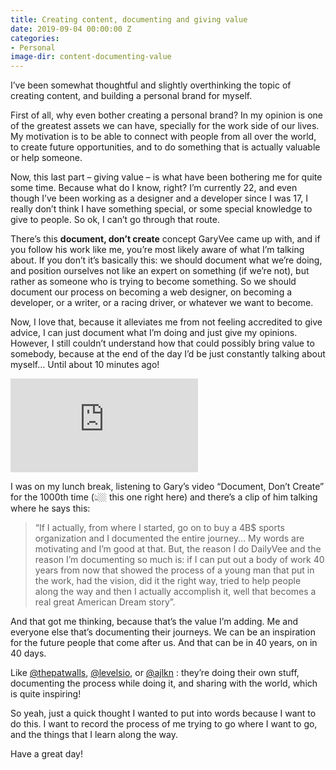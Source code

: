 ```yaml
---
title: Creating content, documenting and giving value
date: 2019-09-04 00:00:00 Z
categories:
- Personal
image-dir: content-documenting-value
---
```


I’ve been somewhat thoughtful and slightly overthinking the topic of creating content, and building a personal brand for myself.

First of all, why even bother creating a personal brand? In my opinion is one of the greatest assets we can have, specially for the work side of our lives. My motivation is to be able to connect with people from all over the world, to create future opportunities, and to do something that is actually valuable or help someone.

Now, this last part – giving value – is what have been bothering me for quite some time. Because what do I know, right? I’m currently 22, and even though I’ve been working as a designer and a developer since I was 17, I really don’t think I have something special, or some special knowledge to give to people. So ok, I can’t go through that route.

There’s this **document, don’t create** concept GaryVee came up with, and if you follow his work like me, you’re most likely aware of what I’m talking about. If you don’t it’s basically this: we should document what we’re doing, and position ourselves not like an expert on something (if we’re not), but rather as someone who is trying to become something. So we should document our process on becoming a web designer, on becoming a developer, or a writer, or a racing driver, or whatever we want to become.

Now, I love that, because it alleviates me from not feeling accredited to give advice, I can just document what I’m doing and just give my opinions. However, I still couldn’t understand how that could possibly bring value to somebody, because at the end of the day I’d be just constantly talking about myself… Until about 10 minutes ago!

<div class="iframe-container">
<iframe src="https://www.youtube-nocookie.com/embed/RVKofRN1dyI" frameborder="0" allow="accelerometer; autoplay; encrypted-media; gyroscope; picture-in-picture" allowfullscreen></iframe>
</div>

I was on my lunch break, listening to Gary’s video “Document, Don’t Create” for the 1000th time (👆🏼 this one right here) and there’s a clip of him talking where he says this:

> “If I actually, from where I started, go on to buy a 4B$ sports organization and I documented the entire journey… My words are motivating and I’m good at that. But, the reason I do DailyVee and the reason I’m documenting so much is: if I can put out a body of work 40 years from now that showed the process of a young man that put in the work, had the vision, did it the right way, tried to help people along the way and then I actually accomplish it, well that becomes a real great American Dream story”.

And that got me thinking, because that’s the value I’m adding. Me and everyone else that’s documenting their journeys. We can be an inspiration for the future people that come after us. And  that can be in 40 years, on in 40 days.

Like [@thepatwalls](https://twitter.com/thepatwalls), [@levelsio](https://twitter.com/levelsio), or [@ajlkn](https://twitter.com/ajlkn) : they’re doing their own stuff, documenting the process while doing it, and sharing with the world, which is quite inspiring!

So yeah, just a quick thought I wanted to put into words because I want to do this. I want to record the process of me trying to go where I want to go, and the things that I learn along the way.

Have a great day!